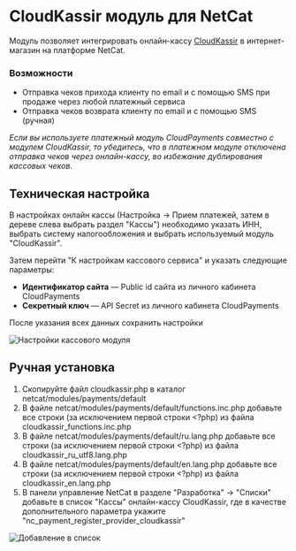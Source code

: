# CloudKassir модуль для NetCat
Модуль позволяет интегрировать онлайн-кассу [CloudKassir](https://cloudkassir.ru/) в интернет-магазин на платформе NetCat.


### Возможности
* Отправка чеков прихода клиенту по email и с помощью SMS при продаже через любой платежный сервиса
* Отправка чеков возврата клиенту по email и с помощью SMS (ручная)  

_Если вы используете платежный модуль CloudPayments совместно с модулем CloudKassir, то убедитесь, что в платежном модуле отключена отправка чеков через онлайн-кассу, во избежание дублирования кассовых чеков._  

## Техническая настройка

В настройках онлайн кассы (Настройка -> Прием платежей, затем в дереве слева выбрать раздел "Кассы") необходимо указать ИНН, выбрать систему налогообложения и выбрать используемый модуль "CloudKassir".

Затем перейти "К настройкам кассового сервиса" и указать следующие параметры:

* **Идентификатор сайта** — Public id сайта из личного кабинета CloudPayments
* **Секретный ключ** — API Secret из личного кабинета CloudPayments

После указания всех данных сохранить настройки

![Настройки кассового модуля](doc/img/settings.png)

## Ручная установка

1) Скопируйте файл cloudkassir.php в каталог netcat/modules/payments/default
2) В файле netcat/modules/payments/default/functions.inc.php добавьте все строки (за исключением первой строки <?php) из файла cloudkassir_functions.inc.php
3) В файле netcat/modules/payments/default/ru.lang.php добавьте все строки (за исключением первой строки <?php) из файла cloudkassir_ru_utf8.lang.php
4) В файле netcat/modules/payments/default/en.lang.php добавьте все строки (за исключением первой строки <?php) из файла cloudkassir_en.lang.php
5) В панели управление NetCat в разделе "Разработка" -> "Списки" добавьте в список "Кассы" онлайн-кассу CloudKassir, где в качестве дополнительного параметра укажите "nc_payment_register_provider_cloudkassir"

![Добавление в список](doc/img/list.png)
